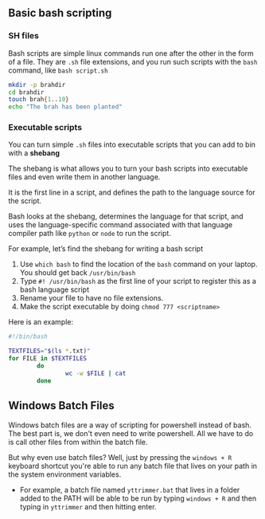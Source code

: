 ## Basic bash scripting

### SH files

Bash scripts are simple linux commands run one after the other in the form of a file. They are `.sh` file extensions, and you run such scripts with the `bash` command, like `bash script.sh`

```bash title="script.sh"
mkdir -p brahdir
cd brahdir
touch brah{1..10}
echo "The brah has been planted"
```

### Executable scripts

You can turn simple `.sh` files into executable scripts that you can add to bin with a **shebang**

The shebang is what allows you to turn your bash scripts into executable files and even write them in another language.

It is the first line in a script, and defines the path to the language source for the script.

Bash looks at the shebang, determines the language for that script, and uses the language-specific command associated with that language compiler path like `python` or `node` to run the script.

For example, let’s find the shebang for writing a bash script

1. Use `which bash` to find the location of the `bash` command on your laptop. You should get back `/usr/bin/bash`
2. Type `#! /usr/bin/bash` as the first line of your script to register this as a bash language script
3. Rename your file to have no file extensions.
4. Make the script executable by doing `chmod 777 <scriptname>`

Here is an example:

```sh
#!/bin/bash

TEXTFILES="$(ls *.txt)"
for FILE in $TEXTFILES
        do
                wc -w $FILE | cat
        done
```

## Windows Batch Files

Windows batch files are a way of scripting for powershell instead of bash. The best part is, we don't even need to write powershell. All we have to do is call other files from within the batch file.

But why even use batch files? Well, just by pressing the `windows + R` keyboard shortcut you're able to run any batch file that lives on your path in the system environment variables.

- For example, a batch file named `yttrimmer.bat` that lives in a folder added to the PATH will be able to be run by typing `windows + R` and then typing in `yttrimmer` and then hitting enter.



